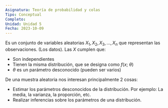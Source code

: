 ```yaml
---
Asignatura: Teoría de probabilidad y colas
Tipo: Conceptual
Completo: 
Unidad: Unidad 5
Fecha: 2023-10-09
---
```

Es un conjunto de variables aleatorias $X_1, X_2, X_3, ..., X_n$ que representan las observaciones. (Los datos). Las $X$ cumplen que:

- Son independientes
- Tienen la misma distribución, que se designa como $f(x; \ \theta)$
- $\theta$ es un parámetro desconocido (pueden ser varios)

De una muestra aleatoria nos interesan principalmente 2 cosas:

- Estimar los parámetros desconocidos de la distribución. Por ejemplo: La media, la varianza, la proporción, etc.
- Realizar inferencias sobre los parámetros de una distribución. 